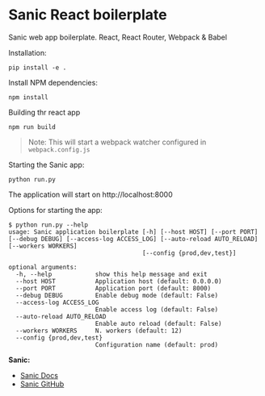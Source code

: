 # Sanic React boilerplate

Sanic web app boilerplate. React, React Router, Webpack & Babel

Installation:

```shell
pip install -e .
```

Install NPM dependencies:

```shell
npm install
```

Building thr react app

```shell
npm run build
```

> Note: This will start a webpack watcher configured in `webpack.config.js`

Starting the Sanic app:

```shell
python run.py
```

The application will start on http://localhost:8000

Options for starting the app:

```shell
$ python run.py --help
usage: Sanic application boilerplate [-h] [--host HOST] [--port PORT] [--debug DEBUG] [--access-log ACCESS_LOG] [--auto-reload AUTO_RELOAD] [--workers WORKERS]
                                     [--config {prod,dev,test}]

optional arguments:
  -h, --help            show this help message and exit
  --host HOST           Application host (default: 0.0.0.0)
  --port PORT           Application port (default: 8000)
  --debug DEBUG         Enable debug mode (default: False)
  --access-log ACCESS_LOG
                        Enable access log (default: False)
  --auto-reload AUTO_RELOAD
                        Enable auto reload (default: False)
  --workers WORKERS     N. workers (default: 12)
  --config {prod,dev,test}
                        Configuration name (default: prod)
```

__Sanic:__
- [Sanic Docs](https://sanicframework.org/)
- [Sanic GitHub](https://github.com/sanic-org/sanic)

